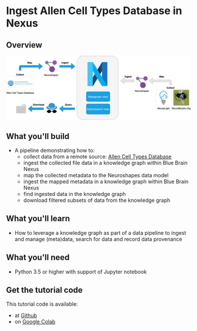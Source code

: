 
# Ingest Allen Cell Types Database in Nexus


## Overview

![Ingest Allen Cell Types Database in Blue Brain Nexus](./assets/nexus_workshop_data_pipeline.png)

## What you'll build

* A pipeline demonstrating how to: 
    * collect data from a remote source: [Allen Cell Types Database](https://celltypes.brain-map.org/)
    * ingest the collected file data in a knowledge graph within Blue Brain Nexus
    * map the collected metadata to the Neuroshapes data model
    * ingest the mapped metadata in a knowledge graph within Blue Brain Nexus
    * find ingested data in the knowledge graph
    * download filtered subsets of data from the knowledge graph
    
  
## What you'll learn

* How to leverage a knowledge graph as part of a data pipeline to ingest and manage (meta)data, search for data and record data provenance

## What you'll need

* Python 3.5 or higher with support of Jupyter notebook

## Get the tutorial code

This tutorial code is available:

* at [Github](https://github.com/BlueBrain/nexus-bbp-domains/blob/docs/src/main/paradox/docs/bluebrainnexustutorialkcni/notebooks/BBPworkshop_datapipeline_nexus.ipynb)
* on [Google Colab](https://colab.research.google.com/github/BlueBrain/nexus-bbp-domains/blob/docs/src/main/paradox/docs/bluebrainnexustutorialkcni/notebooks/BBPworkshop_datapipeline_nexus.ipynb)
